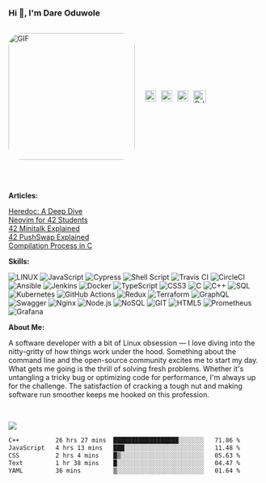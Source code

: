 ### Hi 👋, I'm Dare Oduwole
<div style="display: flex; align-items: center;">

  <img 
    alt="GIF"
    src="https://user-images.githubusercontent.com/50960013/127277181-3871659d-6d90-409e-b6a9-b8279a391430.gif" 
    width="250"
    style="border-radius: 25px; margin-right: 20px;"
    height="auto"
  /> 

  <div>
    <a href="https://dreywesson.netlify.app">
      <img 
        align="left"
        alt="portfolio"
        width="22px"
        src="https://user-images.githubusercontent.com/50960013/127302754-ca427b8b-9c64-4cf3-b7a1-1a8ca6d10bc6.png"
        style="margin-right:10px; background-color: white;"
      />
    </a>
    <a href="https://medium.com/@oduwoledare">
      <img 
        align="left"
        alt="Oduwole Dare | Medium"
        width="22px"
        src="https://upload.wikimedia.org/wikipedia/commons/f/fa/Medium_Logo.webp"
        style="margin-right:10px;"
      />
    </a>
    <a href="https://www.linkedin.com/in/dareoduwole/">
      <img
        align="left" 
        alt="Oduwole's LinkedIn"
        width="22px"
        src="https://upload.wikimedia.org/wikipedia/commons/thumb/8/81/LinkedIn_icon.svg/768px-LinkedIn_icon.svg.png"
        style="margin-right:10px"
      />
    </a>
    <a href="mailto:oduwole.dare.em@gmail.com">
      <img
        align="left"
        alt="Oduwole's gmail" 
        width="25px"
        src="https://upload.wikimedia.org/wikipedia/commons/thumb/7/7e/Gmail_icon_%282020%29.svg/512px-Gmail_icon_%282020%29.svg.png"
        style="margin-right:10px"
      />
    </a>
  </div>
  
</div>

<br/>
<br/>

**Articles:**

[Heredoc: A Deep Dive](https://medium.com/@oduwoledare/heredoc-a-deep-dive-23c82992e522)
<br />
[Neovim for 42 Students](https://medium.com/@oduwoledare/neovim-for-42-students-56bf0815a92a)
<br />
[42 Minitalk Explained](https://medium.com/@oduwoledare/42-minitalk-explained-5b236adc2c24)
<br />
[42 PushSwap Explained](https://medium.com/@oduwoledare/42-push-swap-explained-psuedocodes-ba8108339556)
<br />
[Compilation Process in C](https://medium.com/@oduwoledare/compilation-process-in-c-2c8708bd4b95)


**Skills:**

![LINUX](https://img.shields.io/badge/Linux-FCC624?style=plastic&logo=linux&logoColor=black) ![JavaScript](https://img.shields.io/badge/javascript-%23323330.svg?style=plastic&logo=javascript&logoColor=%23F7DF1E) ![Cypress](https://img.shields.io/badge/cypress-%2317202C.svg?style=plastic&logo=cypress&logoColor=white) ![Shell Script](https://img.shields.io/badge/shell_script-%23121011.svg?style=plastic&logo=gnu-bash&logoColor=white) ![Travis CI](https://img.shields.io/badge/travis%20ci-%232B2F33.svg?style=plastic&logo=travis&logoColor=white) ![CircleCI](https://img.shields.io/badge/circleci-%23000000.svg?style=plastic&logo=circleci&logoColor=white) ![Ansible](https://img.shields.io/badge/ansible-%231A1918.svg?style=plastic&logo=ansible&logoColor=white) ![Jenkins](https://img.shields.io/badge/jenkins-%232C5263.svg?style=plastic&logo=jenkins&logoColor=white) ![Docker](https://img.shields.io/badge/docker-%230db7ed.svg?style=plastic&logo=docker&logoColor=white) ![TypeScript](https://img.shields.io/badge/typescript-%23007ACC.svg?style=plastic&logo=typescript&logoColor=white) ![CSS3](https://img.shields.io/badge/css3-%231572B6.svg?style=plastic&logo=css3&logoColor=white) ![C](https://img.shields.io/badge/c-%2300599C.svg?style=plastic&logo=c&logoColor=white) ![C++](https://img.shields.io/badge/c++-%2300599C.svg?style=plastic&logo=c%2B%2B&logoColor=white)  ![SQL](https://img.shields.io/badge/sql-%230066CC.svg?style=plastic&logo=amazon-dynamodb&logoColor=white) ![Kubernetes](https://img.shields.io/badge/kubernetes-%23326ce5.svg?style=plastic&logo=kubernetes&logoColor=white) ![GitHub Actions](https://img.shields.io/badge/github%20actions-%232088FF.svg?style=plastic&logo=githubactions&logoColor=white) ![Redux](https://img.shields.io/badge/redux-%23593d88.svg?style=plastic&logo=redux&logoColor=white) ![Terraform](https://img.shields.io/badge/terraform-%235835CC.svg?style=plastic&logo=terraform&logoColor=white) ![GraphQL](https://img.shields.io/badge/-GraphQL-E10098?style=plastic&logo=graphql&logoColor=white) ![Swagger](https://img.shields.io/badge/swagger-%2385EA2D.svg?style=plastic&logo=swagger&logoColor=black) ![Nginx](https://img.shields.io/badge/nginx-%23009639.svg?style=plastic&logo=nginx&logoColor=white) ![Node.js](https://img.shields.io/badge/node.js-6DA55F?style=plastic&logo=node.js&logoColor=white) ![NoSQL](https://img.shields.io/badge/nosql-%234ea94b.svg?style=plastic&logo=mongodb&logoColor=white) ![GIT](https://img.shields.io/badge/Git-fc6d26?style=plastic&logo=git&logoColor=white) ![HTML5](https://img.shields.io/badge/html5-%23E34F26.svg?style=plastic&logo=html5&logoColor=white) ![Prometheus](https://img.shields.io/badge/prometheus-%23E6522C.svg?style=plastic&logo=prometheus&logoColor=white) ![Grafana](https://img.shields.io/badge/grafana-%23F46800.svg?style=plastic&logo=grafana&logoColor=white)


**About Me:**
<p>
  A software developer with a bit of Linux obsession — I love diving into the nitty-gritty of how things work under the hood. Something about the command line and the open-source community excites me to start my day.
  What gets me going is the thrill of solving fresh problems. Whether it's untangling a tricky bug or optimizing code for performance, I'm always up for the challenge. The satisfaction of cracking a tough nut and making software run smoother keeps me hooked on this profession.
</p>

<br />

![](https://leetcard.jacoblin.cool/dreywesson?ext=activity)
  

<!--START_SECTION:waka-->

```txt
C++          26 hrs 27 mins  ██████████████████░░░░░░░   71.86 %
JavaScript   4 hrs 13 mins   ███░░░░░░░░░░░░░░░░░░░░░░   11.48 %
CSS          2 hrs 4 mins    █▒░░░░░░░░░░░░░░░░░░░░░░░   05.63 %
Text         1 hr 38 mins    █░░░░░░░░░░░░░░░░░░░░░░░░   04.47 %
YAML         36 mins         ▒░░░░░░░░░░░░░░░░░░░░░░░░   01.64 %
```

<!--END_SECTION:waka-->
